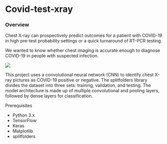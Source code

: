 # Covid-test-xray
### Overview
Chest X-ray can prospectively predict outcomes for a patient with COVID-19 in high pre-test probability settings or a quick turnaround of RT-PCR testing.

We wanted to know whether chest imaging is accurate enough to diagnose COVID-19 in people with suspected infection.

<p> <img src='https://c.files.bbci.co.uk/5A82/production/_112107132_credit-ucsdhealth.png'></p> 

This project uses a convolutional neural network (CNN) to identify chest X-ray pictures as COVID-19 positive or negative. The splitfolders library divides the dataset into three sets: training, validation, and testing. The model architecture is made up of multiple convolutional and pooling layers, followed by dense layers for classification.

Prerequisites

* Python 3.x
* TensorFlow
* Keras
* Matplotlib
* splitfolders
